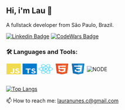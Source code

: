 ## Hi, i'm Lau 👋

<p>
  A fullstack developer from São Paulo, Brazil.
</p>

<div id="badges">

[![Linkedin Badge](https://img.shields.io/badge/-LinkedIn-blue?style=flat-square&logo=Linkedin&logoColor=white&link=https://www.linkedin.com/in/lauranunes/)](https://www.linkedin.com/in/lauranunes/)
[![CodeWars Badge](https://www.codewars.com/users/lausompac/badges/micro)](https://www.codewars.com/users/lausompac)
<img src="https://komarev.com/ghpvc/?username=lausompac&style=flat-square&color=blue" alt=""/>


 <div>
   
   ### :hammer_and_wrench: Languages and Tools:
   
  <img align="center" alt="Js" height="30" width="40" src="https://raw.githubusercontent.com/devicons/devicon/master/icons/javascript/javascript-plain.svg">
  <img align="center" alt="Ts" height="30" width="40" src="https://raw.githubusercontent.com/devicons/devicon/master/icons/typescript/typescript-plain.svg">
  <img align="center" alt="React" height="30" width="40" src="https://raw.githubusercontent.com/devicons/devicon/master/icons/react/react-original.svg">
  <img align="center" alt="HTML" height="30" width="40" src="https://raw.githubusercontent.com/devicons/devicon/master/icons/html5/html5-original.svg">
  <img align="center" alt="CSS" height="30" width="40" src="https://raw.githubusercontent.com/devicons/devicon/master/icons/css3/css3-original.svg">
  <img align="center" alt="NODE" height="30" width="40" src="https://cdn.jsdelivr.net/gh/devicons/devicon/icons/nodejs/nodejs-original.svg">
</div>
<br>
  
 [![Top Langs](https://github-readme-stats.vercel.app/api/top-langs/?username=lausompac&layout=compact&theme=vision-friendly-dark)](https://github.com/anuraghazra/github-readme-stats)

<p>
  📫 How to reach me: <a href='mailto:lauranunes.c@gmail.com'>lauranunes.c@gmail.com</a>
</p>

<!--
**lausompac/lausompac** is a ✨ _special_ ✨ repository because its `README.md` (this file) appears on your GitHub profile.

Here are some ideas to get you started:

- 🔭 I’m currently working on ...
- 🌱 I’m currently learning ...
- 👯 I’m looking to collaborate on ...
- 🤔 I’m looking for help with ...
- 💬 Ask me about ...
- 📫 How to reach me: ...
- 😄 Pronouns: ...
- ⚡ Fun fact: ...
-->
